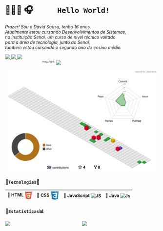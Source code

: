 #  🧑🏻‍💻 :headphones: ```      Hello World!      ```                                
                                                                                                                                                                                                                    
  *Prazer! Sou o David Sousa, tenho 16 anos.<br>
  Atualmente estou cursando Desenvolvimentos de Sistemas,<br>
  na instituição Senai, um curso de nivel técnico voltado <br>
  para a área de tecnologia, junto ao Senai,<br>
  também estou cursando o segundo ano do ensino médio.*
  
<div align="left">
  <a href="https://www.instagram.com/david.lucazs/" target="_blank">
    <img src="https://img.shields.io/badge/Instagram-E4405F?style=for-the-badge&logo=instagram&logoColor=white">
  </a> 
  <a href="https://www.linkedin.com/in/david-sousa-406808349/" target="_blank">
    <img src="https://img.shields.io/badge/LinkedIn-0077B5?style=for-the-badge&logo=linkedin&logoColor=white">
  </a>
  <a href="mailto:davidga19391@gmail.com" target="_blank">
    <img src="https://img.shields.io/badge/-Gmail-%23333?style=for-the-badge&logo=gmail&logoColor=white">
  </a>
  <span style="display: flex; align-items: right; margin-left: 120px;"> <!-- Aumentado para 120px -->
    <span style="font-size: 8px; margin-right: 5px;">  :mag_right: </span>
    <img src="https://profile-counter.glitch.me/davidlucas443/count.svg" style="width: 140px;">
  </span>
</div>

![](./profile-3d-contrib/profile-gitblock.svg)


###  🔸```Tecnologias```:notebook_with_decorative_cover:
| 🔸 **HTML** <img align="center" alt="HTML" height="25" width="25" src="https://raw.githubusercontent.com/devicons/devicon/master/icons/html5/html5-original.svg"> | :small_orange_diamond: **CSS** <img align="center" alt="CSS" height="28" width="28" src="https://raw.githubusercontent.com/devicons/devicon/master/icons/css3/css3-original.svg"> | 🔸 **JavaScript** <img align="center" alt="JS" height="30" width="30" src="https://img.icons8.com/?size=48&id=108784&format=png"> |  🔸 **Java** <img align="center" alt="Js" height="50" width="40" src="https://cdn.jsdelivr.net/gh/devicons/devicon@latest/icons/java/java-original-wordmark.svg">  |
|:----- |:----- |:----- |:----- |

  
### 🔸```Estatísticas```:bar_chart:
<div style="display: flex; justify-content: space-between; width: 100%; align-items: center;">
  <img height="150em" src="https://github-readme-stats.vercel.app/api/top-langs/?username=davidlucas443&layout=compact&langs_count=10&theme=tokyonight&custom_title=Tecnologias" style="flex: 1;"/>
  
  <img height="150em" src="https://github-readme-stats.vercel.app/api?username=davidlucas443&show_icons=true&theme=tokyonight&include_all_commits=true&locale=pt-br&count_private=true" style="flex: 1;"/>
</div>



